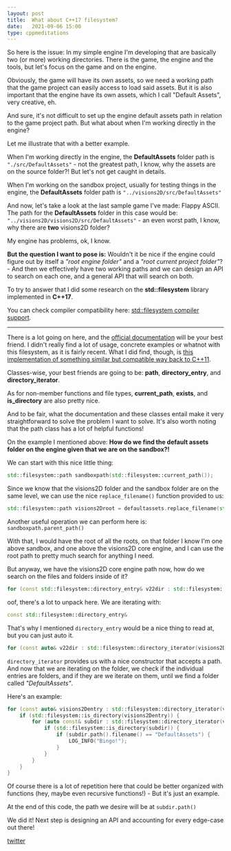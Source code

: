 ```yaml
---
layout: post
title:  What about C++17 filesystem?
date:   2021-09-06 15:00
type: cppmeditations
---
```


So here is the issue: In my simple engine I'm developing that are basically two (or more) working directories. There is the game, the engine and the tools, but let's focus on the game and on the engine.

Obviously, the game will have its own assets, so we need a working path that the game project can easily access to load said assets. But it is also important that the engine have its own assets, which I call "Default Assets", very creative, eh.

And sure, it's not difficult to set up the engine default assets path in relation to the game project path. But what about when I'm working directly in the engine? 

Let me illustrate that with a better example.

When I'm working directly in the engine, the **DefaultAssets** folder path is `"./src/DefaultAssets"` - not the greatest path, I know, why the assets are on the source folder?! But let's not get caught in details.

When I'm working on the sandbox project, usually for testing things in the engine, the **DefaultAssets** folder path is `"../visions2D/src/DefaultAssets"`

And now, let's take a look at the last sample game I've made: Flappy ASCII. The path for the **DefaultAssets** folder in this case would be: `"../visions2D/visions2D/src/DefaultAssets"` - an even worst path, I know, why there are **two** visions2D folder?

My engine has problems, ok, I know.

**But the question I want to pose is:** Wouldn't it be nice if the engine could figure out by itself a *"root engine folder"* and a *"root current project folder"*? - And then we effectively have two working paths and we can design an API to search on each one, and a general API that will search on both.

To try to answer that I did some research on the **std::filesystem** library implemented in **C++17**.

You can check compiler compatibility here: [std::filesystem compiler support](https://en.cppreference.com/w/cpp/compiler_support).

-----------------------------------------------------------

There is a lot going on here, and the [official documentation](https://en.cppreference.com/w/cpp/filesystem) will be your best friend. I didn't really find a lot of usage, concrete examples or whatnot with this filesystem, as it is fairly recent. What I did find, though, is [this implementation of something similar but compatible way back to C++11](https://github.com/gulrak/filesystem).

Classes-wise, your best friends are going to be: **path**, **directory_entry**, and **directory_iterator**.

As for non-member functions and file types, **current_path**, **exists**, and **is_directory** are also pretty nice.

And to be fair, what the documentation and these classes entail make it very straightforward to solve the problem I want to solve. It's also worth noting that the path class has a lot of helpful functions!

On the example I mentioned above: **How do we find the default assets folder on the engine given that we are on the sandbox?!**

We can start with this nice little thing:

```cpp
std::filesystem::path sandboxpath(std::filesystem::current_path());
```

Since we know that the visions2D folder and the sandbox folder are on the same level, we can use the nice `replace_filename()` function provided to us:

```cpp
std::filesystem::path visions2Droot = defaultassets.replace_filename(std::filesystem::path("visions2D"));
```

Another useful operation we can perform here is: `sandboxpath.parent_path()`

With that, I would have the root of all the roots, on that folder I know I'm one above sandbox, and one above the visions2D core engine, and I can use the root path to pretty much search for anything I need.

But anyway, we have the visions2D core engine path now, how do we search on the files and folders inside of it?

```cpp
for (const std::filesystem::directory_entry& v22dir : std::filesystem::directory_iterator(visions2Droot))
```

oof, there's a lot to unpack here. We are iterating with: 

```cpp
const std::filesystem::directory_entry&
```

That's why I mentioned `directory_entry` would be a nice thing to read at, but you can just auto it. 

```cpp
for (const auto& v22dir : std::filesystem::directory_iterator(visions2Droot))
```

`directory_iterator` provides us with a nice constructor that accepts a path. And now that we are iterating on the folder, we check if the individual entries are folders, and if they are we iterate on them, until we find a folder called *"DefaultAssets"*.

Here's an example:

```cpp
for (const auto& visions2Dentry : std::filesystem::directory_iterator(visions2Droot)) {
	if (std::filesystem::is_directory(visions2Dentry)) {
		for (auto const& subdir : std::filesystem::directory_iterator(visions2Dentry)) {
			if (std::filesystem::is_directory(subdir)) {
				if (subdir.path().filename() == "DefaultAssets") {
					LOG_INFO("Bingo!");
				}
			}
		}
	}
}
```

Of course there is a lot of repetition here that could be better organized with functions (hey, maybe even recursive functions!) - But it's just an example.

At the end of this code, the path we desire will be at `subdir.path()`

We did it! Next step is designing an API and accounting for every edge-case out there!

[twitter](https://twitter.com/guilhermepo2)